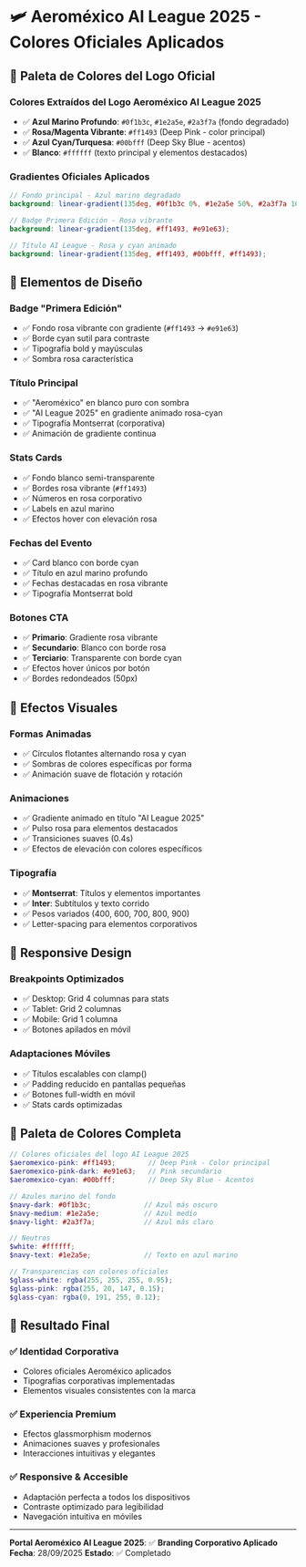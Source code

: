 # 🛩️ Aeroméxico AI League 2025 - Colores Oficiales Aplicados

## 🎨 Paleta de Colores del Logo Oficial

### **Colores Extraídos del Logo Aeroméxico AI League 2025**
- ✅ **Azul Marino Profundo**: `#0f1b3c`, `#1e2a5e`, `#2a3f7a` (fondo degradado)
- ✅ **Rosa/Magenta Vibrante**: `#ff1493` (Deep Pink - color principal)
- ✅ **Azul Cyan/Turquesa**: `#00bfff` (Deep Sky Blue - acentos)
- ✅ **Blanco**: `#ffffff` (texto principal y elementos destacados)

### **Gradientes Oficiales Aplicados**
```scss
// Fondo principal - Azul marino degradado
background: linear-gradient(135deg, #0f1b3c 0%, #1e2a5e 50%, #2a3f7a 100%);

// Badge Primera Edición - Rosa vibrante
background: linear-gradient(135deg, #ff1493, #e91e63);

// Título AI League - Rosa y cyan animado
background: linear-gradient(135deg, #ff1493, #00bfff, #ff1493);
```

## 🎯 Elementos de Diseño

### **Badge "Primera Edición"**
- ✅ Fondo rosa vibrante con gradiente (`#ff1493` → `#e91e63`)
- ✅ Borde cyan sutil para contraste
- ✅ Tipografía bold y mayúsculas
- ✅ Sombra rosa característica

### **Título Principal**
- ✅ "Aeroméxico" en blanco puro con sombra
- ✅ "AI League 2025" en gradiente animado rosa-cyan
- ✅ Tipografía Montserrat (corporativa)
- ✅ Animación de gradiente continua

### **Stats Cards**
- ✅ Fondo blanco semi-transparente
- ✅ Bordes rosa vibrante (`#ff1493`)
- ✅ Números en rosa corporativo
- ✅ Labels en azul marino
- ✅ Efectos hover con elevación rosa

### **Fechas del Evento**
- ✅ Card blanco con borde cyan
- ✅ Título en azul marino profundo
- ✅ Fechas destacadas en rosa vibrante
- ✅ Tipografía Montserrat bold

### **Botones CTA**
- ✅ **Primario**: Gradiente rosa vibrante
- ✅ **Secundario**: Blanco con borde rosa
- ✅ **Terciario**: Transparente con borde cyan
- ✅ Efectos hover únicos por botón
- ✅ Bordes redondeados (50px)

## 🌟 Efectos Visuales

### **Formas Animadas**
- ✅ Círculos flotantes alternando rosa y cyan
- ✅ Sombras de colores específicas por forma
- ✅ Animación suave de flotación y rotación

### **Animaciones**
- ✅ Gradiente animado en título "AI League 2025"
- ✅ Pulso rosa para elementos destacados
- ✅ Transiciones suaves (0.4s)
- ✅ Efectos de elevación con colores específicos

### **Tipografía**
- ✅ **Montserrat**: Títulos y elementos importantes
- ✅ **Inter**: Subtítulos y texto corrido
- ✅ Pesos variados (400, 600, 700, 800, 900)
- ✅ Letter-spacing para elementos corporativos

## 📱 Responsive Design

### **Breakpoints Optimizados**
- ✅ Desktop: Grid 4 columnas para stats
- ✅ Tablet: Grid 2 columnas
- ✅ Mobile: Grid 1 columna
- ✅ Botones apilados en móvil

### **Adaptaciones Móviles**
- ✅ Títulos escalables con clamp()
- ✅ Padding reducido en pantallas pequeñas
- ✅ Botones full-width en móvil
- ✅ Stats cards optimizadas

## 🎨 Paleta de Colores Completa

```scss
// Colores oficiales del logo AI League 2025
$aeromexico-pink: #ff1493;        // Deep Pink - Color principal
$aeromexico-pink-dark: #e91e63;   // Pink secundario
$aeromexico-cyan: #00bfff;        // Deep Sky Blue - Acentos

// Azules marino del fondo
$navy-dark: #0f1b3c;             // Azul más oscuro
$navy-medium: #1e2a5e;           // Azul medio
$navy-light: #2a3f7a;            // Azul más claro

// Neutros
$white: #ffffff;
$navy-text: #1e2a5e;             // Texto en azul marino

// Transparencias con colores oficiales
$glass-white: rgba(255, 255, 255, 0.95);
$glass-pink: rgba(255, 20, 147, 0.15);
$glass-cyan: rgba(0, 191, 255, 0.12);
```

## 🚀 Resultado Final

### ✅ **Identidad Corporativa**
- Colores oficiales Aeroméxico aplicados
- Tipografías corporativas implementadas
- Elementos visuales consistentes con la marca

### ✅ **Experiencia Premium**
- Efectos glassmorphism modernos
- Animaciones suaves y profesionales
- Interacciones intuitivas y elegantes

### ✅ **Responsive & Accesible**
- Adaptación perfecta a todos los dispositivos
- Contraste optimizado para legibilidad
- Navegación intuitiva en móviles

---
**Portal Aeroméxico AI League 2025**: ✅ **Branding Corporativo Aplicado**
**Fecha**: 28/09/2025
**Estado**: ✅ Completado